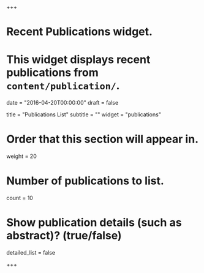 +++
# Recent Publications widget.
# This widget displays recent publications from `content/publication/`.

date = "2016-04-20T00:00:00"
draft = false

title = "Publications List"
subtitle = ""
widget = "publications"

# Order that this section will appear in.
weight = 20

# Number of publications to list.
count = 10

# Show publication details (such as abstract)? (true/false)
detailed_list = false

+++

